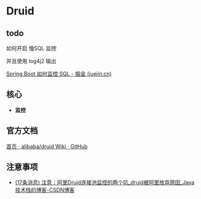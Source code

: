# Druid

## todo

如何开启 慢SQL 监控

并且使用 log4j2 输出

[Spring Boot 如何监控 SQL - 掘金 (juejin.cn)](https://juejin.cn/post/7087190946089025567)





## 核心

- **监控**

## 官方文档

[首页 · alibaba/druid Wiki · GitHub](https://github.com/alibaba/druid/wiki/%E9%A6%96%E9%A1%B5)

## 注意事项

- [(17条消息) 注意：阿里Druid连接池监控的两个坑_druid被阿里放弃原因_Java技术栈的博客-CSDN博客](https://blog.csdn.net/youanyyou/article/details/79406475)
